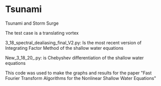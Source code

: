 # Tsunami
Tsunami and Storm Surge

The test case is a translating vortex

3_18_spectral_dealiasing_final_V2.py: Is the most recent version of Integrating Factor Method of the shallow water equations

New_3_18_20_.py:  is Chebyshev differentiation of the shallow water equations


This code was used to make the graphs and results for the paper "Fast  Fourier Transform Algorithms for the Nonlinear Shallow Water Equations"
